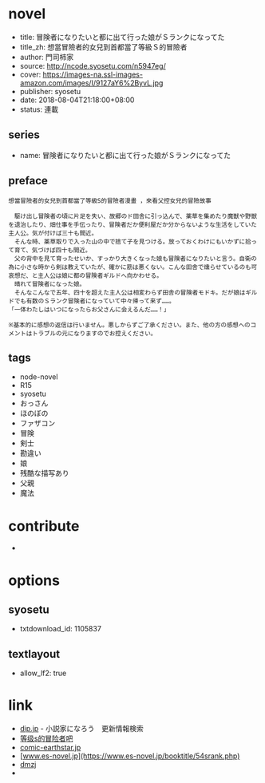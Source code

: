 # novel

- title: 冒険者になりたいと都に出て行った娘がＳランクになってた
- title_zh: 想當冒險者的女兒到首都當了等級Ｓ的冒險者
- author: 門司柿家
- source: http://ncode.syosetu.com/n5947eg/
- cover: https://images-na.ssl-images-amazon.com/images/I/9127aY6%2ByvL.jpg
- publisher: syosetu
- date: 2018-08-04T21:18:00+08:00
- status: 連載

## series

- name: 冒険者になりたいと都に出て行った娘がＳランクになってた

## preface


```
想當冒險者的女兒到首都當了等級S的冒險者漫畫 ，來看父控女兒的冒險故事

　駆け出し冒険者の頃に片足を失い、故郷のド田舎に引っ込んで、薬草を集めたり魔獣や野獣を退治したり、畑仕事を手伝ったり、冒険者だか便利屋だか分からないような生活をしていた主人公。気が付けば三十も間近。
　そんな時、薬草取りで入った山の中で捨て子を見つける。放っておくわけにもいかずに拾って育て、気づけば四十も間近。
　父の背中を見て育ったせいか、すっかり大きくなった娘も冒険者になりたいと言う。自衛の為に小さな時から剣は教えていたが、確かに筋は悪くない。こんな田舎で燻らせているのも可哀想だ、と主人公は娘に都の冒険者ギルドへ向かわせる。
　晴れて冒険者になった娘。
　そんなこんなで五年、四十を超えた主人公は相変わらず田舎の冒険者モドキ。だが娘はギルドでも有数のＳランク冒険者になっていて中々帰って来ず……。
「一体わたしはいつになったらお父さんに会えるんだ……！」

※基本的に感想の返信は行いません。悪しからずご了承ください。また、他の方の感想へのコメントはトラブルの元になりますのでお控えください。
```

## tags

- node-novel
- R15
- syosetu
- おっさん
- ほのぼの
- ファザコン
- 冒険
- 剣士
- 勘違い
- 娘
- 残酷な描写あり
- 父親
- 魔法

# contribute

- 

# options

## syosetu

- txtdownload_id: 1105837

## textlayout

- allow_lf2: true

# link

- [dip.jp](https://narou.dip.jp/search.php?text=n5947eg&novel=all&genre=all&new_genre=all&length=0&down=0&up=100) - 小説家になろう　更新情報検索
- [等级s的冒险者吧](https://tieba.baidu.com/f?kw=%E7%AD%89%E7%BA%A7s%E7%9A%84%E5%86%92%E9%99%A9%E8%80%85&ie=utf-8&tp=0 "等级s的冒险者")
- [comic-earthstar.jp](https://comic-earthstar.jp/detail/srank/)
- [www.es-novel.jp](https://www.es-novel.jp/booktitle/54srank.php)
- [dmzj](https://manhua.dmzj.com/dengjisdemaoxianzhe/)
- 


